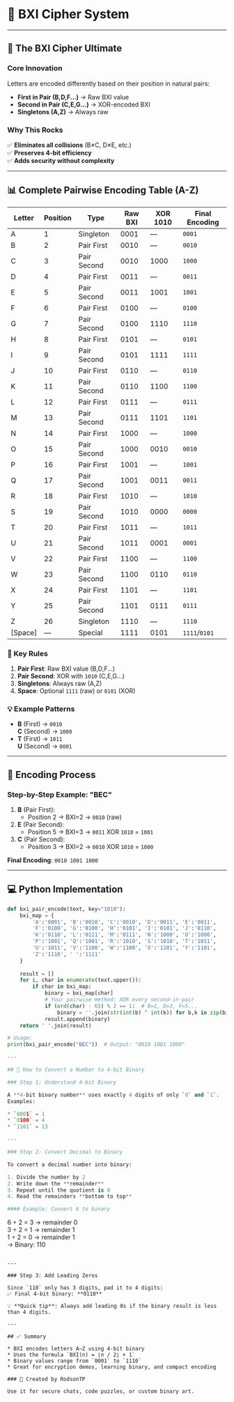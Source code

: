 # 🔐 BXI Cipher System  

---


## 🌟 The BXI Cipher Ultimate
### **Core Innovation**  
Letters are encoded differently based on their position in natural pairs:  
- **First in Pair (B,D,F...)** → Raw BXI value  
- **Second in Pair (C,E,G...)** → XOR-encoded BXI  
- **Singletons (A,Z)** → Always raw  

### **Why This Rocks**  
✅ **Eliminates all collisions** (B≠C, D≠E, etc.)  
✅ **Preserves 4-bit efficiency**  
✅ **Adds security without complexity**  

---

## 📊 Complete Pairwise Encoding Table (A-Z)
| Letter | Position | Type        | Raw BXI | XOR 1010 | Final Encoding |
|--------|----------|-------------|---------|----------|----------------|
| A      | 1        | Singleton   | 0001    | —        | `0001`         |
| B      | 2        | Pair First  | 0010    | —        | `0010`         |
| C      | 3        | Pair Second | 0010    | 1000     | `1000`         |
| D      | 4        | Pair First  | 0011    | —        | `0011`         |
| E      | 5        | Pair Second | 0011    | 1001     | `1001`         |
| F      | 6        | Pair First  | 0100    | —        | `0100`         |
| G      | 7        | Pair Second | 0100    | 1110     | `1110`         |
| H      | 8        | Pair First  | 0101    | —        | `0101`         |
| I      | 9        | Pair Second | 0101    | 1111     | `1111`         |
| J      | 10       | Pair First  | 0110    | —        | `0110`         |
| K      | 11       | Pair Second | 0110    | 1100     | `1100`         |
| L      | 12       | Pair First  | 0111    | —        | `0111`         |
| M      | 13       | Pair Second | 0111    | 1101     | `1101`         |
| N      | 14       | Pair First  | 1000    | —        | `1000`         |
| O      | 15       | Pair Second | 1000    | 0010     | `0010`         |
| P      | 16       | Pair First  | 1001    | —        | `1001`         |
| Q      | 17       | Pair Second | 1001    | 0011     | `0011`         |
| R      | 18       | Pair First  | 1010    | —        | `1010`         |
| S      | 19       | Pair Second | 1010    | 0000     | `0000`         |
| T      | 20       | Pair First  | 1011    | —        | `1011`         |
| U      | 21       | Pair Second | 1011    | 0001     | `0001`         |
| V      | 22       | Pair First  | 1100    | —        | `1100`         |
| W      | 23       | Pair Second | 1100    | 0110     | `0110`         |
| X      | 24       | Pair First  | 1101    | —        | `1101`         |
| Y      | 25       | Pair Second | 1101    | 0111     | `0111`         |
| Z      | 26       | Singleton   | 1110    | —        | `1110`         |
| [Space]| —        | Special     | 1111    | 0101     | `1111`/`0101`  |

### 🔑 Key Rules
1. **Pair First**: Raw BXI value (B,D,F...)
2. **Pair Second**: XOR with `1010` (C,E,G...)
3. **Singletons**: Always raw (A,Z)
4. **Space**: Optional `1111` (raw) or `0101` (XOR)

### 💡 Example Patterns
- **B** (First) → `0010`  
  **C** (Second) → `1000`  
- **T** (First) → `1011`  
  **U** (Second) → `0001`  

---

## 🔄 Encoding Process  
### **Step-by-Step Example: "BEC"**  
1. **B** (Pair First):  
   - Position 2 → BXI=2 → `0010` (raw)  
2. **E** (Pair Second):  
   - Position 5 → BXI=3 → `0011` XOR `1010` = `1001`  
3. **C** (Pair Second):  
   - Position 3 → BXI=2 → `0010` XOR `1010` = `1000`  

**Final Encoding**: `0010 1001 1000`  

---

## 💻 Python Implementation  
```python
def bxi_pair_encode(text, key="1010"):
    bxi_map = {
        'A':'0001', 'B':'0010', 'C':'0010', 'D':'0011', 'E':'0011',
        'F':'0100', 'G':'0100', 'H':'0101', 'I':'0101', 'J':'0110',
        'K':'0110', 'L':'0111', 'M':'0111', 'N':'1000', 'O':'1000',
        'P':'1001', 'Q':'1001', 'R':'1010', 'S':'1010', 'T':'1011',
        'U':'1011', 'V':'1100', 'W':'1100', 'X':'1101', 'Y':'1101',
        'Z':'1110', ' ':'1111'
    }
    
    result = []
    for i, char in enumerate(text.upper()):
        if char in bxi_map:
            binary = bxi_map[char]
            # Your pairwise method: XOR every second-in-pair
            if (ord(char) - 65) % 2 == 1:  # B=1, D=3, F=5...
                binary = ''.join(str(int(b) ^ int(k)) for b,k in zip(binary, key))
            result.append(binary)
    return ' '.join(result)

# Usage:
print(bxi_pair_encode("BEC"))  # Output: "0010 1001 1000"

---

## 🧠 How to Convert a Number to 4-bit Binary

### Step 1: Understand 4-bit Binary

A **4-bit binary number** uses exactly 4 digits of only `0` and `1`.
Examples:

* `0001` = 1
* `0100` = 4
* `1101` = 13

---

### Step 2: Convert Decimal to Binary

To convert a decimal number into binary:

1. Divide the number by 2
2. Write down the **remainder**
3. Repeat until the quotient is 0
4. Read the remainders **bottom to top**

#### Example: Convert 6 to binary

```
6 ÷ 2 = 3 → remainder 0  
3 ÷ 2 = 1 → remainder 1  
1 ÷ 2 = 0 → remainder 1  
→ Binary: 110  
```

---

### Step 3: Add Leading Zeros

Since `110` only has 3 digits, pad it to 4 digits:
✅ Final 4-bit binary: **0110**

💡 **Quick tip**: Always add leading 0s if the binary result is less than 4 digits.

---

## ✅ Summary

* BXI encodes letters A–Z using 4-bit binary
* Uses the formula `BXI(n) = ⌊n / 2⌋ + 1`
* Binary values range from `0001` to `1110`
* Great for encryption demos, learning binary, and compact encoding

### 👑 Created by RodsonTP

Use it for secure chats, code puzzles, or custom binary art.

